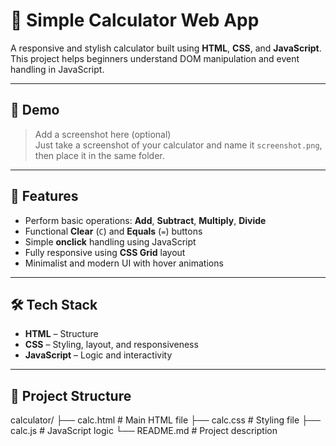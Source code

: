 # 🧮 Simple Calculator Web App

A responsive and stylish calculator built using **HTML**, **CSS**, and **JavaScript**. This project helps beginners understand DOM manipulation and event handling in JavaScript.

---

## 📸 Demo

> Add a screenshot here (optional)  
> Just take a screenshot of your calculator and name it `screenshot.png`, then place it in the same folder.

---

## 🚀 Features

- Perform basic operations: **Add**, **Subtract**, **Multiply**, **Divide**
- Functional **Clear** (`C`) and **Equals** (`=`) buttons
- Simple **onclick** handling using JavaScript
- Fully responsive using **CSS Grid** layout
- Minimalist and modern UI with hover animations

---

## 🛠️ Tech Stack

- **HTML** – Structure
- **CSS** – Styling, layout, and responsiveness
- **JavaScript** – Logic and interactivity

---

## 📁 Project Structure

calculator/
├── calc.html # Main HTML file
├── calc.css # Styling file
├── calc.js # JavaScript logic
└── README.md # Project description
